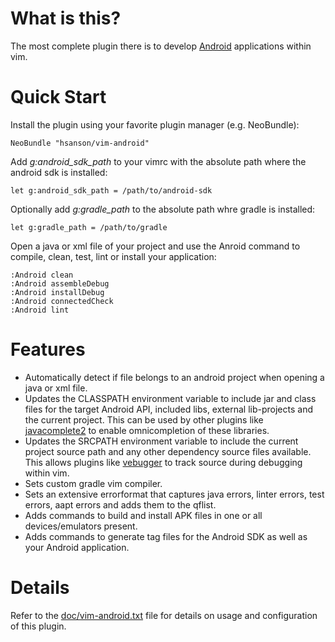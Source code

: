 # What is this?

The most complete plugin there is to develop [Android](http://www.android.com) applications within vim.

# Quick Start

Install the plugin using your favorite plugin manager (e.g. NeoBundle):

    NeoBundle "hsanson/vim-android"

Add *g:android_sdk_path* to your vimrc with the absolute path where the android sdk is installed:

    let g:android_sdk_path = /path/to/android-sdk

Optionally add *g:gradle_path* to the absolute path whre gradle is installed:

    let g:gradle_path = /path/to/gradle

Open a java or xml file of your project and use the Anroid command to compile, clean, test, lint or install your application:

    :Android clean
    :Android assembleDebug
    :Android installDebug
    :Android connectedCheck
    :Android lint

# Features

 - Automatically detect if file belongs to an android project when opening a java or xml file.
 - Updates the CLASSPATH environment variable to include jar and class files for the target Android API, included libs, external lib-projects and the current project. This can be used by other plugins like [javacomplete2](https://github.com/artur-shaik/vim-javacomplete2) to enable omnicompletion of these libraries.
 - Updates the SRCPATH environment variable to include the current project source path and any other dependency source files available. This allows plugins like [vebugger](https://github.com/idanarye/vim-vebugger) to track source during debugging within vim.
 - Sets custom gradle vim compiler.
 - Sets an extensive errorformat that captures java errors, linter errors, test errors, aapt errors and adds them to the qflist.
 - Adds commands to build and install APK files in one or all devices/emulators present.
 - Adds commands to generate tag files for the Android SDK as well as your Android application.

# Details

Refer to the [doc/vim-android.txt](doc/vim-android.txt) file for details on usage and configuration of this plugin.
